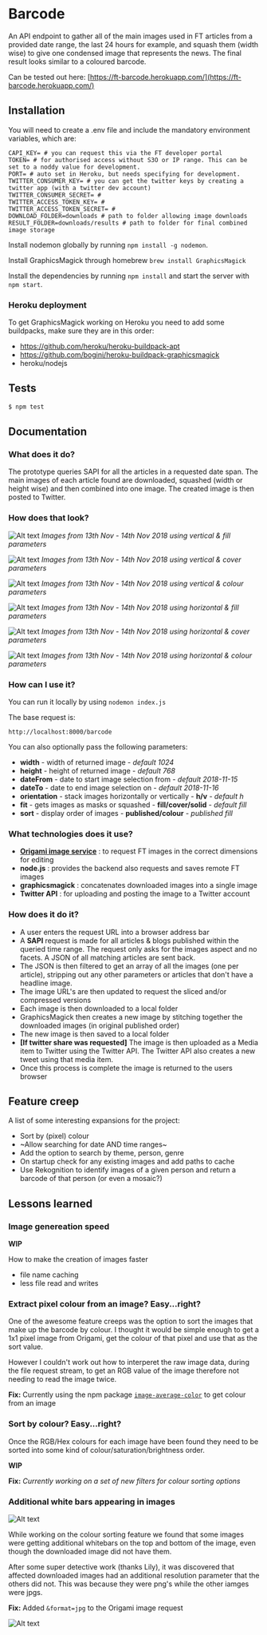 # Barcode

An API endpoint to gather all of the main images used in FT articles from a provided date range, the last 24 hours for example, and squash them (width wise) to give one condensed image that represents the news. The final result looks similar to a coloured barcode.

Can be tested out here:
[https://ft-barcode.herokuapp.com/](https://ft-barcode.herokuapp.com/)

## Installation

You will need to create a .env file and include the mandatory environment variables, which are:

```
CAPI_KEY= # you can request this via the FT developer portal
TOKEN= # for authorised access without S3O or IP range. This can be set to a noddy value for development.
PORT= # auto set in Heroku, but needs specifying for development.
TWITTER_CONSUMER_KEY= # you can get the twitter keys by creating a twitter app (with a twitter dev account)
TWITTER_CONSUMER_SECRET= #
TWITTER_ACCESS_TOKEN_KEY= #
TWITTER_ACCESS_TOKEN_SECRET= #
DOWNLOAD_FOLDER=downloads # path to folder allowing image downloads
RESULT_FOLDER=downloads/results # path to folder for final combined image storage
```

Install nodemon globally by running `npm install -g nodemon`.

Install GraphicsMagick through homebrew `brew install GraphicsMagick`

Install the dependencies by running `npm install` and start the server with `npm start`.


### Heroku deployment

To get GraphicsMagick working on Heroku you need to add some buildpacks, make sure they are in this order:

+ https://github.com/heroku/heroku-buildpack-apt
+ https://github.com/bogini/heroku-buildpack-graphicsmagick
+ heroku/nodejs


## Tests

```sh
$ npm test
```

## Documentation

### What does it do?

The prototype queries SAPI for all the articles in a requested date span.
The main images of each article found are downloaded, squashed (width or height wise) and then combined into one image.
The created image is then posted to Twitter.

### How does that look?

![Alt text](./docs/readme/vertical_fill.png?raw=true "Example Vertical line image with fill parameter")
*Images from 13th Nov - 14th Nov 2018 using vertical & fill parameters*

![Alt text](./docs/readme/vertical_cover.png?raw=true "Example Vertical line image with cover parameter")
*Images from 13th Nov - 14th Nov 2018 using vertical & cover parameters*

![Alt text](./docs/readme/vertical_colour_sort.png?raw=true "Example Vertical colour image with colour sorting")
*Images from 13th Nov - 14th Nov 2018 using vertical & colour parameters*

![Alt text](./docs/readme/horizontal_fill.png?raw=true "Example Horizontal line image with fill parameter")
*Images from 13th Nov - 14th Nov 2018 using horizontal & fill parameters*

![Alt text](./docs/readme/horizontal_cover.png?raw=true "Example Horizontal line image with cover parameter")
*Images from 13th Nov - 14th Nov 2018 using horizontal & cover parameters*

![Alt text](./docs/readme/horizontal_colour_sort.png?raw=true "Example Horizontal colour image with colour sorting")
*Images from 13th Nov - 14th Nov 2018 using horizontal & colour parameters*


### How can I use it?

You can run it locally by using ```nodemon index.js```

The base request is:
```
http://localhost:8000/barcode
```

You can also optionally pass the following parameters:

+ **width** - width of returned image - *default 1024*
+ **height** - height of returned image - *default 768*
+ **dateFrom** - date to start image selection from - *default 2018-11-15*
+ **dateTo** - date to end image selection on - *default 2018-11-16*
+ **orientation** - stack images horizontally or vertically - **h/v** - *default h*
+ **fit** - gets images as masks or squashed - **fill/cover/solid** - *default fill*
+ **sort** - display order of images - **published/colour** - *published fill*


### What technologies does it use?

+ **[Origami image service](https://www.ft.com/__origami/service/image/v2)** : to request FT images in the correct dimensions for editing
+ **node.js** : provides the backend also requests and saves remote FT images
+ **graphicsmagick** : concatenates downloaded images into a single image
+ **Twitter API** : for uploading and posting the image to a Twitter account


### How does it do it?

+ A user enters the request URL into a browser address bar
+ A **SAPI** request is made for all articles & blogs published within the queried time range. The request only asks for the images aspect and no facets. A JSON of all matching articles are sent back.
+ The JSON is then filtered to get an array of all the images (one per article), stripping out any other parameters or articles that don't have a headline image.
+ The image URL's are then updated to request the sliced and/or compressed versions
+ Each image is then downloaded to a local folder
+ GraphicsMagick then creates a new image by stitching together the downloaded images (in original published order)
+ The new image is then saved to a local folder
+ **[If twitter share was requested]** The image is then uploaded as a Media item to Twitter using the Twitter API. The Twitter API also creates a new tweet using that media item.
+ Once this process is complete the image is returned to the users browser


## Feature creep

A list of some interesting expansions for the project:

+ Sort by (pixel) colour
+ ~Allow searching for date AND time ranges~
+ Add the option to search by theme, person, genre
+ On startup check for any existing images and add paths to cache
+ Use Rekognition to identify images of a given person and return a barcode of that person (or even a mosaic?)


## Lessons learned

### Image genereation speed

**WIP**

How to make the creation of images faster

- file name caching
- less file read and writes



### Extract pixel colour from an image? Easy...right?

One of the awesome feature creeps was the option to sort the images that make up the barcode by colour.
I thought it would be simple enough to get a 1x1 pixel image from Origami, get the colour of that pixel and use that as the sort value.

However I couldn't work out how to interperet the raw image data, during the file request stream, to get an RGB value of the image therefore not needing to read the image twice.

**Fix:** Currently using the npm package [`image-average-color`](https://www.npmjs.com/package/image-average-color) to get colour from an image


### Sort by colour? Easy...right?

Once the RGB/Hex colours for each image have been found they need to be sorted into some kind of colour/saturation/brightness order. 

**WIP**

**Fix:** *Currently working on a set of new filters for colour sorting options*


### Additional white bars appearing in images

![Alt text](./docs/lessons_learned/additional_whitebars.png?raw=true "Example barcode image with additional white bars on some images")

While working on the colour sorting feature we found that some images were getting additional whitebars on the top and bottom of the image, even though the downloaded image did not have them.

After some super detective work (thanks Lily), it was discovered that affected downloaded images had an additional resolution parameter that the others did not. This was because they were png's while the other iamges were jpgs.

**Fix:** Added `&format=jpg` to the Origami image request

![Alt text](./docs/lessons_learned/additional_whitebars_fixed.png?raw=true "Example barcode image with additional white bars removed")

